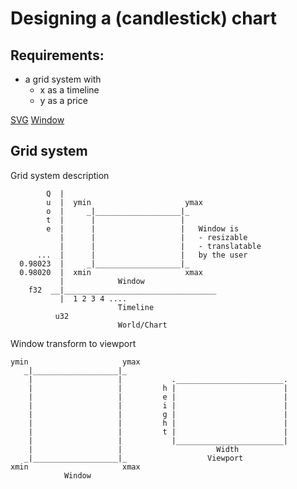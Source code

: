 # Designing a (candlestick) chart

## Requirements:

- a grid system with 
  - x as a timeline
  - y as a price

[SVG](https://developer.mozilla.org/en-US/docs/Web/SVG)
[Window](https://www.geeksforgeeks.org/window-to-viewport-transformation-in-computer-graphics-with-implementation/)

## Grid system

Grid system description

```
        Q  |
        u  |  ymin                     ymax
        o  |     _|___________________|_
        t  |      |                   |
        e  |      |                   |   Window is 
           |      |                   |   - resizable
           |      |                   |   - translatable
      ...  |      |                   |   by the user
  0.98023  |     _|___________________|_
  0.98020  |  xmin                     xmax
           |            Window
    f32  __|__________________________________
           |  1 2 3 4 ....
                        Timeline
          u32
                        World/Chart
```

Window transform to viewport

```
ymin                     ymax
   _|___________________|_ 
    |                   |           .________________________.
    |                   |         h |                        |
    |                   |         e |                        |
    |                   |         i |                        |
    |                   |         g |                        | 
    |                   |         h |                        | 
    |                   |         t |                        | 
    |                   |           |________________________|
    |                   |                     Width
   _|___________________|_                  Viewport
xmin                     xmax
            Window
```
